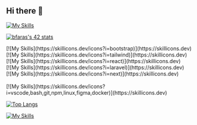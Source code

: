 ## Hi there 👋

[![My Skills](https://skillicons.dev/icons?i=html,css,sass,js,typescript,python,c)](https://skillicons.dev)
<br>

[![bfaras's 42 stats](https://badge.mediaplus.ma/darkblue/bfaras)](https://github.com/oakoudad/badge42)
<div>
[![My Skills](https://skillicons.dev/icons?i=bootstrap)](https://skillicons.dev)
<br>
[![My Skills](https://skillicons.dev/icons?i=tailwind)](https://skillicons.dev)
<br>
[![My Skills](https://skillicons.dev/icons?i=react)](https://skillicons.dev)
<br>
[![My Skills](https://skillicons.dev/icons?i=laravel)](https://skillicons.dev)
<br>
[![My Skills](https://skillicons.dev/icons?i=next)](https://skillicons.dev)
</div>
<br>
[![My Skills](https://skillicons.dev/icons?i=vscode,bash,git,npm,linux,figma,docker)](https://skillicons.dev)



<br>

[![Top Langs](https://github-readme-stats.vercel.app/api/top-langs/?username=badrive&layout=donut&show_icons=true&theme=transparent)](https://github.com/anuraghazra/github-readme-stats)
<!--
![Anurag's GitHub stats](https://github-readme-stats.vercel.app/api?username=badrive&show_icons=true&theme=transparent)
-->

[![My Skills](https://skillicons.dev/icons?i=bootstrap,tailwind,react,laravel,next)](https://skillicons.dev)
<br>
<!--
**badrive/badrive** is a ✨ _special_ ✨ repository because its `README.md` (this file) appears on your GitHub profile.

Here are some ideas to get you started:

- 🔭 I’m currently working on ...
- 🌱 I’m currently learning ...
- 👯 I’m looking to collaborate on ...
- 🤔 I’m looking for help with ...
- 💬 Ask me about ...
- 📫 How to reach me: ...
- 😄 Pronouns: ...
- ⚡ Fun fact: ...
-->
